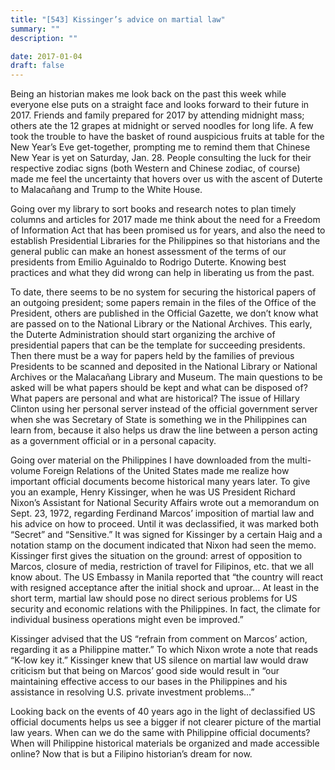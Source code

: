 ```yaml
---
title: "[543] Kissinger’s advice on martial law"
summary: ""
description: ""

date: 2017-01-04
draft: false
---
```


Being an historian makes me look back on the past this week while everyone else puts on a straight face and looks forward to their future in 2017. Friends and family prepared for 2017 by attending midnight mass; others ate the 12 grapes at midnight or served noodles for long life. A few took the trouble to have the basket of round auspicious fruits at table for the New Year’s Eve get-together, prompting me to remind them that Chinese New Year is yet on Saturday, Jan. 28. People consulting the luck for their respective zodiac signs (both Western and Chinese zodiac, of course) made me feel the uncertainty that hovers over us with the ascent of Duterte to Malacañang and Trump to the White House.

Going over my library to sort books and research notes to plan timely columns and articles for 2017 made me think about the need for a Freedom of Information Act that has been promised us for years, and also the need to establish Presidential Libraries for the Philippines so that historians and the general public can make an honest assessment of the terms of our presidents from Emilio Aguinaldo to Rodrigo Duterte. Knowing best practices and what they did wrong can help in liberating us from the past.

To date, there seems to be no system for securing the historical papers of an outgoing president; some papers remain in the files of the Office of the President, others are published in the Official Gazette, we don’t know what are passed on to the National Library or the National Archives. This early, the Duterte Administration should start organizing the archive of presidential papers that can be the template for succeeding presidents. Then there must be a way for papers held by the families of previous Presidents to be scanned and deposited in the National Library or National Archives or the Malacañang Library and Museum. The main questions to be asked will be what papers should be kept and what can be disposed of? What papers are personal and what are historical? The issue of Hillary Clinton using her personal server instead of the official government server when she was Secretary of State is something we in the Philippines can learn from, because it also helps us draw the line between a person acting as a government official or in a personal capacity.

Going over material on the Philippines I have downloaded from the multi-volume Foreign Relations of the United States made me realize how important official documents become historical many years later. To give you an example, Henry Kissinger, when he was US President Richard Nixon’s Assistant for National Security Affairs wrote out a memorandum on Sept. 23, 1972, regarding Ferdinand Marcos’ imposition of martial law and his advice on how to proceed. Until it was declassified, it was marked both “Secret” and “Sensitive.” It was signed for Kissinger by a certain Haig and a notation stamp on the document indicated that Nixon had seen the memo. Kissinger first gives the situation on the ground: arrest of opposition to Marcos, closure of media, restriction of travel for Filipinos, etc. that we all know about. The US Embassy in Manila reported that “the country will react with resigned acceptance after the initial shock and uproar… At least in the short term, martial law should pose no direct serious problems for US security and economic relations with the Philippines. In fact, the climate for individual business operations might even be improved.”

Kissinger advised that the US “refrain from comment on Marcos’ action, regarding it as a Philippine matter.” To which Nixon wrote a note that reads “K-low key it.” Kissinger knew that US silence on martial law would draw criticism but that being on Marcos’ good side would result in “our maintaining effective access to our bases in the Philippines and his assistance in resolving U.S. private investment problems…”

Looking back on the events of 40 years ago in the light of declassified US official documents helps us see a bigger if not clearer picture of the martial law years. When can we do the same with Philippine official documents? When will Philippine historical materials be organized and made accessible online? Now that is but a Filipino historian’s dream for now.

